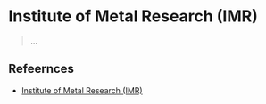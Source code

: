 # Institute of Metal Research (IMR)

> ...

## Refeernces

- [Institute of Metal Research (IMR)](http://english.imr.cas.cn/)
